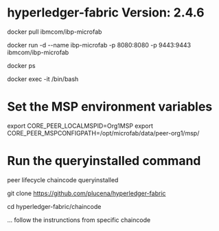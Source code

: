 # hyperledger-fabric Version: 2.4.6

docker pull ibmcom/ibp-microfab

docker run -d --name ibp-microfab -p 8080:8080 -p 9443:9443 ibmcom/ibp-microfab

docker ps

docker exec -it <imageid>  /bin/bash


# Set the MSP environment variables
export CORE_PEER_LOCALMSPID=Org1MSP
export CORE_PEER_MSPCONFIGPATH=/opt/microfab/data/peer-org1/msp/

# Run the queryinstalled command
peer lifecycle chaincode queryinstalled

git clone https://github.com/plucena/hyperledger-fabric

cd hyperledger-fabric/chaincode

... follow the instrunctions from specific chaincode





